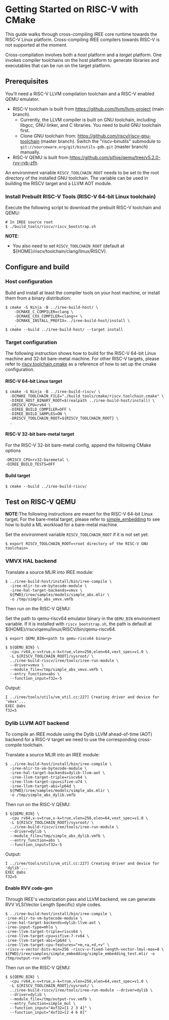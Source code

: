 # Getting Started on RISC-V with CMake

<!--
Notes to those updating this guide:

    * This document should be __simple__ and cover essential items only.
      Notes for optional components should go in separate files.
-->

This guide walks through cross-compiling IREE core runtime towards the RISC-V
Linux platform. Cross-compiling IREE compilers towards RISC-V is not supported
at the moment.

Cross-compilation involves both a *host* platform and a *target* platform. One
invokes compiler toolchains on the host platform to generate libraries and
executables that can be run on the target platform.

## Prerequisites

You'll need a RISC-V LLVM compilation toolchain and a RISC-V enabled QEMU
emulator.

* RISC-V toolchain is built from <https://github.com/llvm/llvm-project> (main branch).
  * Currently, the LLVM compiler is built on GNU toolchain, including libgcc,
    GNU linker, and C libraries. You need to build GNU toolchain first.
  * Clone GNU toolchain from: <https://github.com/riscv/riscv-gnu-toolchain>
    (master branch). Switch the "riscv-binutils" submodule to
    `git://sourceware.org/git/binutils-gdb.git` (master branch) manually.
* RISC-V QEMU is built from <https://github.com/sifive/qemu/tree/v5.2.0-rvv-rvb-zfh>.

An environment variable `RISCV_TOOLCHAIN_ROOT` needs
to be set to the root directory of the installed GNU toolchain. The variable can
be used in building the RISCV target and a LLVM AOT module.

### Install Prebuilt RISC-V Tools (RISC-V 64-bit Linux toolchain)

Execute the following script to download the prebuilt RISC-V toolchain and QEMU:

```shell
# In IREE source root
$ ./build_tools/riscv/riscv_bootstrap.sh
```
**NOTE**:
* You also need to set `RISCV_TOOLCHAIN_ROOT`
(default at ${HOME}/riscv/toolchain/clang/linux/RISCV).

## Configure and build

### Host configuration

Build and install at least the compiler tools on your host machine, or install
them from a binary distribution:

```shell
$ cmake -G Ninja -B ../iree-build-host/ \
    -DCMAKE_C_COMPILER=clang \
    -DCMAKE_CXX_COMPILER=clang++ \
    -DCMAKE_INSTALL_PREFIX=../iree-build-host/install \
    .
$ cmake --build ../iree-build-host/ --target install
```

### Target configuration

The following instruction shows how to build for the RISC-V 64-bit Linux machine
and 32-bit bare-metal machine. For other RISC-V targets, please refer to
[riscv.toolchain.cmake](https://github.com/google/iree/blob/main/build_tools/cmake/riscv.toolchain.cmake)
as a reference of how to set up the cmake configuration.

#### RISC-V 64-bit Linux target
```shell
$ cmake -G Ninja -B ../iree-build-riscv/ \
  -DCMAKE_TOOLCHAIN_FILE="./build_tools/cmake/riscv.toolchain.cmake" \
  -DIREE_HOST_BINARY_ROOT=$(realpath ../iree-build-host/install) \
  -DRISCV_CPU=rv64 \
  -DIREE_BUILD_COMPILER=OFF \
  -DIREE_BUILD_SAMPLES=ON \
  -DRISCV_TOOLCHAIN_ROOT=${RISCV_TOOLCHAIN_ROOT} \
  .
```
#### RISC-V 32-bit bare-metal target

For the RISC-V 32-bit bare-metal config, append the following CMake options
```shell
-DRISCV_CPU=rv32-baremetal \
-DIREE_BUILD_TESTS=OFF
```

#### Build target

```shell
$ cmake --build ../iree-build-riscv/
```

## Test on RISC-V QEMU

**NOTE**:The following instructions are meant for the RISC-V 64-bit Linux
target. For the bare-metal target, please refer to
[simple_embedding](https://github.com/google/iree/blob/main/iree/samples/simple_embedding)
to see how to build a ML workload for a bare-metal machine.

Set the environment variable `RISCV_TOOLCHAIN_ROOT` if it is not set yet:

```shell
$ export RISCV_TOOLCHAIN_ROOT=<root directory of the RISC-V GNU toolchain>
```

### VMVX HAL backend

Translate a source MLIR into IREE module:

```shell
$ ../iree-build-host/install/bin/iree-compile \
  -iree-mlir-to-vm-bytecode-module \
  -iree-hal-target-backends=vmvx \
  ${PWD}/iree/samples/models/simple_abs.mlir \
  -o /tmp/simple_abs_vmvx.vmfb
```

Then run on the RISC-V QEMU:

Set the path to qemu-riscv64 emulator binary in the `QEMU_BIN` environment
variable. If it is installed with `riscv_bootstrap.sh`, the path is default at
${HOME}/riscv/qemu/linux/RISCV/bin/qemu-riscv64.

```shell
$ export QEMU_BIN=<path to qemu-riscv64 binary>
```

```shell
$ ${QEMU_BIN} \
  -cpu rv64,x-v=true,x-k=true,vlen=256,elen=64,vext_spec=v1.0 \
  -L ${RISCV_TOOLCHAIN_ROOT}/sysroot/ \
  ../iree-build-riscv/iree/tools/iree-run-module \
  --driver=vmvx \
  --module_file=/tmp/simple_abs_vmvx.vmfb \
  --entry_function=abs \
  --function_input=f32=-5
```

Output:

```
I ../iree/tools/utils/vm_util.cc:227] Creating driver and device for 'vmvx'...
EXEC @abs
f32=5
```

### Dylib LLVM AOT backend
To compile an IREE module using the Dylib LLVM ahead-of-time (AOT) backend for
a RISC-V target we need to use the corresponding cross-compile toolchain.

Translate a source MLIR into an IREE module:

```shell
$ ../iree-build-host/install/bin/iree-compile \
  -iree-mlir-to-vm-bytecode-module \
  -iree-hal-target-backends=dylib-llvm-aot \
  -iree-llvm-target-triple=riscv64 \
  -iree-llvm-target-cpu=sifive-u74 \
  -iree-llvm-target-abi=lp64d \
  ${PWD}/iree/samples/models/simple_abs.mlir \
  -o /tmp/simple_abs_dylib.vmfb
```

Then run on the RISC-V QEMU:

```shell
$ ${QEMU_BIN} \
  -cpu rv64,x-v=true,x-k=true,vlen=256,elen=64,vext_spec=v1.0 \
  -L ${RISCV_TOOLCHAIN_ROOT}/sysroot/ \
  ../iree-build-riscv/iree/tools/iree-run-module \
  --driver=dylib \
  --module_file=/tmp/simple_abs_dylib.vmfb \
  --entry_function=abs \
  --function_input=f32=-5
```

Output:

```
I ../iree/tools/utils/vm_util.cc:227] Creating driver and device for 'dylib'...
EXEC @abs
f32=5
```

#### Enable RVV code-gen
Through IREE's vectorization pass and LLVM backend, we can generate RVV
VLS(Vector Length Specific) style codes.

```shell
$ ../iree-build-host/install/bin/iree-compile \
-iree-mlir-to-vm-bytecode-module \
-iree-hal-target-backends=dylib-llvm-aot \
-iree-input-type=mhlo \
-iree-llvm-target-triple=riscv64 \
-iree-llvm-target-cpu=sifive-7-rv64 \
-iree-llvm-target-abi=lp64d \
-iree-llvm-target-cpu-features="+m,+a,+d,+v" \
-riscv-v-vector-bits-min=256 -riscv-v-fixed-length-vector-lmul-max=8 \
${PWD}/iree/samples/simple_embedding/simple_embedding_test.mlir -o /tmp/output-rvv.vmfb
```

Then run on the RISC-V QEMU:

```shell
$ ${QEMU_BIN} \
  -cpu rv64,x-v=true,x-k=true,vlen=256,elen=64,vext_spec=v1.0 \
  -L ${RISCV_TOOLCHAIN_ROOT}/sysroot/ \
  ../iree-build-riscv/iree/tools/iree-run-module --driver=dylib \
  --driver=dylib \
  --module_file=/tmp/output-rvv.vmfb \
  --entry_function=simple_mul \
  --function_input="4xf32=[1 2 3 4]" \
  --function_input="4xf32=[2 4 6 8]"
```
